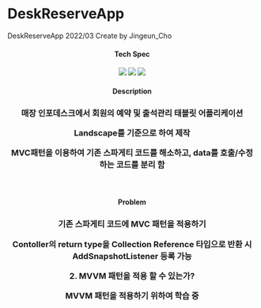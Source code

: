 # DeskReserveApp
DeskReserveApp
2022/03
Create by Jingeun_Cho

<h4 align="center"> Tech Spec <h4>
<p align="center">
  <img src="https://img.shields.io/badge/Android-3DDC84?style=for-the-badge&logoColor=white&logo=android">
  <img src="https://img.shields.io/badge/Kotlin-7F52FF?style=for-the-badge&logoColor=white&logo=kotlin">
  <img src="https://img.shields.io/badge/Firebase-FFCA28?style=for-the-badge&logoColor=white&logo=firebase">
</p>
  
<h4 align="center"> Description <h3>
<p align="center"> 매장 인포데스크에서 회원의 예약 및 출석관리 태블릿 어플리케이션 </p>
<p align="center"> Landscape를 기준으로 하여 제작 </p>
<p align="center"> MVC패턴을 이용하여 기존 스파게티 코드를 해소하고, data를 호출/수정 하는 코드를 분리 함</p>
<br/>
<h4 align="center"> Problem <h3>

<p align="center"> 기존 스파게티 코드에 MVC 패턴을 적용하기 </p> 
<p align="center"> Contoller의 return type을 Collection Reference 타입으로 반환 시 AddSnapshotListener 등록 가능 </p>
 
<p align="center"> 2. MVVM 패턴을 적용 할 수 있는가? </p> 
<p align="center"> MVVM 패턴을 적용하기 위하여 학습 중 </p>
